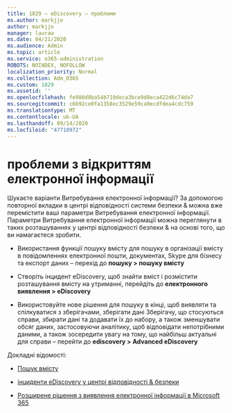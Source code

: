 ```yaml
---
title: 1829 – eDiscovery – проблеми
ms.author: markjjo
author: markjjo
manager: lauraw
ms.date: 04/21/2020
ms.audience: Admin
ms.topic: article
ms.service: o365-administration
ROBOTS: NOINDEX, NOFOLLOW
localization_priority: Normal
ms.collection: Adm_O365
ms.custom: 1829
ms.assetid: ''
ms.openlocfilehash: fe980d8ba54b710deca3bce9d8eca422d6c74da7
ms.sourcegitcommit: c6692ce0fa1358ec3529e59ca0ecdfdea4cdc759
ms.translationtype: MT
ms.contentlocale: uk-UA
ms.lasthandoff: 09/14/2020
ms.locfileid: "47710972"
---
```

# <a name="ediscovery-issues"></a>проблеми з відкриттям електронної інформації

Шукаєте варіанти Витребування електронної інформації? За допомогою повторної вкладки в центрі відповідності системи безпеки & можна вже перемістити ваші параметри Витребування електронної інформації.  Параметри Витребування електронної інформації можна переглянути в таких розташуваннях у центрі відповідності безпеки & на основі того, що ви намагаєтеся зробити.

- Використання функції пошуку вмісту для пошуку в організації вмісту в повідомленнях електронної пошти, документах, Skype для бізнесу та експорт даних – перехід до **пошуку > пошуку вмісту**

- Створіть інцидент eDiscovery, щоб знайти вміст і розмістити розташування вмісту на утриманні, перейдіть до **електронного виявлення > eDiscovery**

- Використовуйте нове рішення для пошуку в кінці, щоб виявляти та спілкуватися з зберігачами, зберігати дані Зберігачу, що стосуються справи, збирати дані та додавати їх до набору, а також зменшувати обсяг даних, застосовуючи аналітику, щоб відповідати непотрібними даними, а також зосередити увагу на тому, що найбільш актуальні для справи – перейти до **ediscovery > Advanced eDiscovery**

Докладні відомості:

- [Пошук вмісту](https://docs.microsoft.com/microsoft-365/compliance/content-search)

- [інциденти eDiscovery у центрі відповідності & безпеки](https://docs.microsoft.com/microsoft-365/compliance/ediscovery-cases)

- [Розширене рішення з виявлення електронної інформації в Microsoft 365](https://docs.microsoft.com/microsoft-365/compliance/overview-ediscovery-20)
